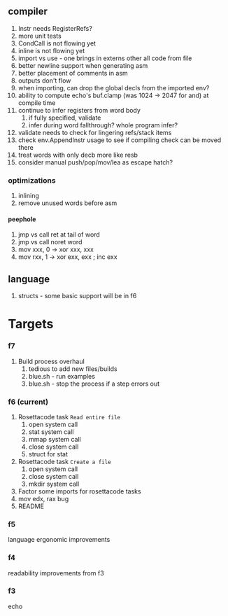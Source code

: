 ## compiler

1. Instr needs RegisterRefs?
1. more unit tests
1. CondCall is not flowing yet
1. inline is not flowing yet
1. import vs use - one brings in externs other all code from file
1. better newline support when generating asm
1. better placement of comments in asm
1. outputs don't flow
1. when importing, can drop the global decls from the imported env?
1. ability to compute echo's buf.clamp (was 1024 -> 2047 for and) at compile time
1. continue to infer registers from word body
   1. if fully specified, validate
   1. infer during word fallthrough? whole program infer?
1. validate needs to check for lingering refs/stack items
1. check env.AppendInstr usage to see if compiling check can be moved there
1. treat words with only decb more like resb
1. consider manual push/pop/mov/lea as escape hatch?

### optimizations

1. inlining
1. remove unused words before asm

#### peephole

1. jmp vs call ret at tail of word
1. jmp vs call noret word
1. mov xxx, 0 -> xor xxx, xxx
1. mov rxx, 1 -> xor exx, exx ; inc exx

## language

1. structs - some basic support will be in f6

# Targets

### f7

1. Build process overhaul
   1. tedious to add new files/builds
   1. blue.sh - run examples
   1. blue.sh - stop the process if a step errors out

### f6 (current)

1. Rosettacode task `Read entire file`
   1. open system call
   1. stat system call
   1. mmap system call
   1. close system call
   1. struct for stat
1. Rosettacode task `Create a file`
   1. open system call
   1. close system call
   1. mkdir system call
1. Factor some imports for rosettacode tasks
1. mov edx, rax bug
1. README

### f5

language ergonomic improvements

### f4

readability improvements from f3

### f3

echo
